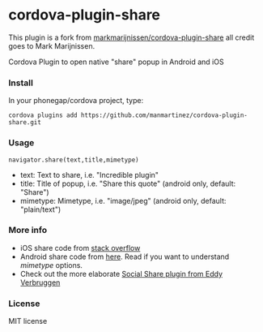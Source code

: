 cordova-plugin-share
====================

This plugin is a fork from [markmarijnissen/cordova-plugin-share](https://github.com/markmarijnissen/cordova-plugin-share) all credit goes to Mark Marijnissen.

Cordova Plugin to open native "share" popup in Android and iOS

### Install

In your phonegap/cordova project, type:

`cordova plugins add https://github.com/manmartinez/cordova-plugin-share.git`

### Usage

`navigator.share(text,title,mimetype)`

* text: Text to share, i.e. "Incredible plugin"
* title: Title of popup, i.e. "Share this quote" (android only, default: "Share")
* mimetype: Mimetype, i.e. "image/jpeg" (android only, default: "plain/text")

### More info

* iOS share code from [stack overflow](http://stackoverflow.com/questions/12546574/using-apple-icons-with-ios-6)
* Android share code from [here](http://developer.android.com/training/sharing/send.html). Read if you want to understand *mimetype* options.
* Check out the more elaborate [Social Share plugin from Eddy Verbruggen](https://github.com/EddyVerbruggen/SocialSharing-PhoneGap-Plugin/)

### License

MIT license

